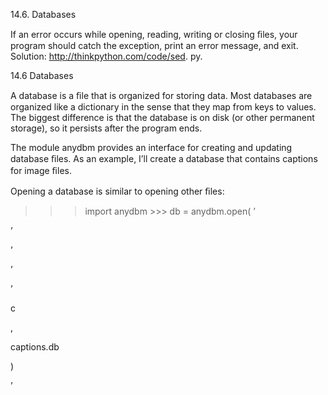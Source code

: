 14.6. Databases

If an error occurs while opening, reading, writing or closing ﬁles, your program should catch the exception, print an error message, and exit. Solution: http://thinkpython.com/code/sed. py.

14.6 Databases

A database is a ﬁle that is organized for storing data. Most databases are organized like a dictionary in the sense that they map from keys to values. The biggest difference is that the database is on disk (or other permanent storage), so it persists after the program ends.

The module anydbm provides an interface for creating and updating database ﬁles. As an example, I’ll create a database that contains captions for image ﬁles.

Opening a database is similar to opening other ﬁles:

>>> import anydbm >>> db = anydbm.open( ’

’

’

’

’

c

,

captions.db

)

’